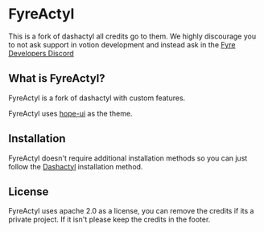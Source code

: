 # FyreActyl

This is a fork of dashactyl all credits go to them.
We highly discourage you to not ask support in votion development and instead ask in the [Fyre Developers Discord](https://discord.gg/mufvdGjKpP)

## What is FyreActyl?

FyreActyl is a fork of dashactyl with custom features.

FyreActyl uses [hope-ui](https://hopeui.iqonic.design/) as the theme.

## Installation

FyreActyl doesn't require additional installation methods so you can just follow the [Dashactyl](https://docs.votion.dev/docs/Dashactyl/introduction/) installation method.

## License

FyreActyl uses apache 2.0 as a license, you can remove the credits if its a private project. If it isn't please keep the credits in the footer.
